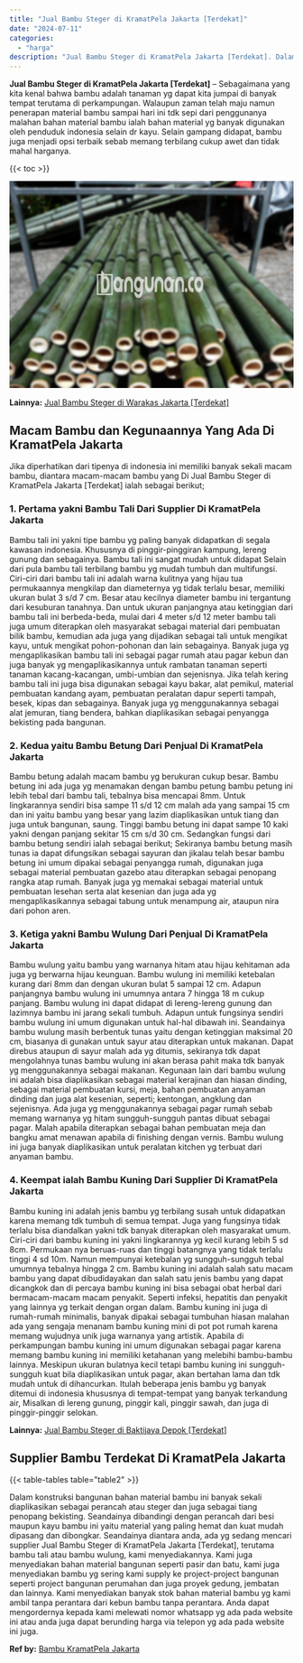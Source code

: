 ```yaml
---
title: "Jual Bambu Steger di KramatPela Jakarta [Terdekat]"
date: "2024-07-11"
categories: 
  - "harga"
description: "Jual Bambu Steger di KramatPela Jakarta [Terdekat]. Dalam konstruksi bangunan bahan material bambu ini banyak sekali diaplikasikan sebagai perancah atau steg..."
---
```


**Jual Bambu Steger di KramatPela Jakarta \[Terdekat\]** – Sebagaimana yang kita kenal bahwa bambu adalah tanaman yg dapat kita jumpai di banyak tempat terutama di perkampungan. Walaupun zaman telah maju namun penerapan material bambu sampai hari ini tdk sepi dari penggunanya malahan bahan material bambu ialah bahan material yg banyak digunakan oleh penduduk indonesia selain dr kayu. Selain gampang didapat, bambu juga menjadi opsi terbaik sebab memang terbilang cukup awet dan tidak mahal harganya.

{{< toc >}}

![Jual Bambu Steger di KramatPela Jakarta [Terdekat]](/images/jual-bambu-tali-40.png)

**Lainnya:** [Jual Bambu Steger di Warakas Jakarta \[Terdekat\]](https://bambu.bangunan.co/jual-bambu-steger-di-warakas-jakarta-terdekat/)

## Macam Bambu dan Kegunaannya Yang Ada Di KramatPela Jakarta

Jika diperhatikan dari tipenya di indonesia ini memiliki banyak sekali macam bambu, diantara macam-macam bambu yang Di Jual Bambu Steger di KramatPela Jakarta \[Terdekat\] ialah sebagai berikut;

### 1\. Pertama yakni Bambu Tali Dari Supplier Di KramatPela Jakarta

Bambu tali ini yakni tipe bambu yg paling banyak didapatkan di segala kawasan indonesia. Khususnya di pinggir-pinggiran kampung, lereng gunung dan sebagainya. Bambu tali ini sangat mudah untuk didapat Selain dari pula bambu tali terbilang bambu yg mudah tumbuh dan multifungsi. Ciri-ciri dari bambu tali ini adalah warna kulitnya yang hijau tua permukaannya mengkilap dan diameternya yg tidak terlalu besar, memiliki ukuran bulat 3 s/d 7 cm. Besar atau kecilnya diameter bambu ini tergantung dari kesuburan tanahnya. Dan untuk ukuran panjangnya atau ketinggian dari bambu tali ini berbeda-beda, mulai dari 4 meter s/d 12 meter bambu tali juga umum diterapkan oleh masyarakat sebagai material dari pembuatan bilik bambu, kemudian ada juga yang dijadikan sebagai tali untuk mengikat kayu, untuk mengikat pohon-pohonan dan lain sebagainya. Banyak juga yg mengaplikasikan bambu tali ini sebagai pagar rumah atau pagar kebun dan juga banyak yg mengaplikasikannya untuk rambatan tanaman seperti tanaman kacang-kacangan, umbi-umbian dan sejenisnya. Jika telah kering bambu tali ini juga bisa digunakan sebagai kayu bakar, alat pemikul, material pembuatan kandang ayam, pembuatan peralatan dapur seperti tampah, besek, kipas dan sebagainya. Banyak juga yg menggunakannya sebagai alat jemuran, tiang bendera, bahkan diaplikasikan sebagai penyangga bekisting pada bangunan.

### 2\. Kedua yaitu Bambu Betung Dari Penjual Di KramatPela Jakarta

Bambu betung adalah macam bambu yg berukuran cukup besar. Bambu betung ini ada juga yg menamakan dengan bambu petung bambu petung ini lebih tebal dari bambu tali, tebalnya bisa mencapai 8mm. Untuk lingkarannya sendiri bisa sampe 11 s/d 12 cm malah ada yang sampai 15 cm dan ini yaitu bambu yang besar yang lazim diaplikasikan untuk tiang dan juga untuk bangunan, saung. Tinggi bambu betung ini dapat sampe 10 kaki yakni dengan panjang sekitar 15 cm s/d 30 cm. Sedangkan fungsi dari bambu betung sendiri ialah sebagai berikut; Sekiranya bambu betung masih tunas ia dapat difungsikan sebagai sayuran dan jikalau telah besar bambu betung ini umum dipakai sebagai penyangga rumah, digunakan juga sebagai material pembuatan gazebo atau diterapkan sebagai penopang rangka atap rumah. Banyak juga yg memakai sebagai material untuk pembuatan lesehan serta alat kesenian dan juga ada yg mengaplikasikannya sebagai tabung untuk menampung air, ataupun nira dari pohon aren.

### 3\. Ketiga yakni Bambu Wulung Dari Penjual Di KramatPela Jakarta

Bambu wulung yaitu bambu yang warnanya hitam atau hijau kehitaman ada juga yg berwarna hijau keunguan. Bambu wulung ini memiliki ketebalan kurang dari 8mm dan dengan ukuran bulat 5 sampai 12 cm. Adapun panjangnya bambu wulung ini umumnya antara 7 hingga 18 m cukup panjang. Bambu wulung ini dapat didapat di lereng-lereng gunung dan lazimnya bambu ini jarang sekali tumbuh. Adapun untuk fungsinya sendiri bambu wulung ini umum digunakan untuk hal-hal dibawah ini. Seandainya bambu wulung masih berbentuk tunas yaitu dengan ketinggian maksimal 20 cm, biasanya di gunakan untuk sayur atau diterapkan untuk makanan. Dapat direbus ataupun di sayur malah ada yg ditumis, sekiranya tdk dapat mengolahnya tunas bambu wulung ini akan berasa pahit maka tdk banyak yg menggunakannya sebagai makanan. Kegunaan lain dari bambu wulung ini adalah bisa diaplikasikan sebagai material kerajinan dan hiasan dinding, sebagai material pembuatan kursi, meja, bahan pembuatan anyaman dinding dan juga alat kesenian, seperti; kentongan, angklung dan sejenisnya. Ada juga yg menggunakannya sebagai pagar rumah sebab memang warnanya yg hitam sungguh-sungguh pantas dibuat sebagai pagar. Malah apabila diterapkan sebagai bahan pembuatan meja dan bangku amat menawan apabila di finishing dengan vernis. Bambu wulung ini juga banyak diaplikasikan untuk peralatan kitchen yg terbuat dari anyaman bambu.

### 4\. Keempat ialah Bambu Kuning Dari Supplier Di KramatPela Jakarta

Bambu kuning ini adalah jenis bambu yg terbilang susah untuk didapatkan karena memang tdk tumbuh di semua tempat. Juga yang fungsinya tidak terlalu bisa diandalkan yakni tdk banyak diterapkan oleh masyarakat umum. Ciri-ciri dari bambu kuning ini yakni lingkarannya yg kecil kurang lebih 5 sd 8cm. Permukaan nya beruas-ruas dan tinggi batangnya yang tidak terlalu tinggi 4 sd 10m. Namun mempunyai ketebalan yg sungguh-sungguh tebal umumnya tebalnya hingga 2 cm. Bambu kuning ini adalah salah satu macam bambu yang dapat dibudidayakan dan salah satu jenis bambu yang dapat dicangkok dan di percaya bambu kuning ini bisa sebagai obat herbal dari bermacam-macam macam penyakit. Seperti infeksi, hepatitis dan penyakit yang lainnya yg terkait dengan organ dalam. Bambu kuning ini juga di rumah-rumah minimalis, banyak dipakai sebagai tumbuhan hiasan malahan ada yang sengaja menanam bambu kuning mini di pot pot rumah karena memang wujudnya unik juga warnanya yang artistik. Apabila di perkampungan bambu kuning ini umum digunakan sebagai pagar karena memang bambu kuning ini memiliki ketahanan yang melebihi bambu-bambu lainnya. Meskipun ukuran bulatnya kecil tetapi bambu kuning ini sungguh-sungguh kuat bila diaplikasikan untuk pagar, akan bertahan lama dan tdk mudah untuk di dihancurkan. Itulah beberapa jenis bambu yg banyak ditemui di indonesia khususnya di tempat-tempat yang banyak terkandung air, Misalkan di lereng gunung, pinggir kali, pinggir sawah, dan juga di pinggir-pinggir selokan.

**Lainnya:** [Jual Bambu Steger di Baktijaya Depok \[Terdekat\]](https://bambu.bangunan.co/jual-bambu-steger-di-baktijaya-depok-terdekat/)

## Supplier Bambu Terdekat Di KramatPela Jakarta

{{< table-tables table="table2" >}}

Dalam konstruksi bangunan bahan material bambu ini banyak sekali diaplikasikan sebagai perancah atau steger dan juga sebagai tiang penopang bekisting. Seandainya dibandingi dengan perancah dari besi maupun kayu bambu ini yaitu material yang paling hemat dan kuat mudah dipasang dan dibongkar. Seandainya diantara anda, ada yg sedang mencari supplier Jual Bambu Steger di KramatPela Jakarta \[Terdekat\], terutama bambu tali atau bambu wulung, kami menyediakannya. Kami juga menyediakan bahan material bangunan seperti pasir dan batu, kami juga menyediakan bambu yg sering kami supply ke project-project bangunan seperti project bangunan perumahan dan juga proyek gedung, jembatan dan lainnya. Kami menyediakan banyak stok bahan material bambu yg kami ambil tanpa perantara dari kebun bambu tanpa perantara. Anda dapat mengordernya kepada kami melewati nomor whatsapp yg ada pada website ini atau anda juga dapat berunding harga via telepon yg ada pada website ini juga.

**Ref by:** [Bambu KramatPela Jakarta](https://id.wikipedia.org/wiki/Bambu)
